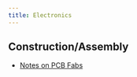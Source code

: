 ```yaml
---
title: Electronics
---
```


## Construction/Assembly ##

* [Notes on PCB Fabs](/electronics/pcbfabs)
